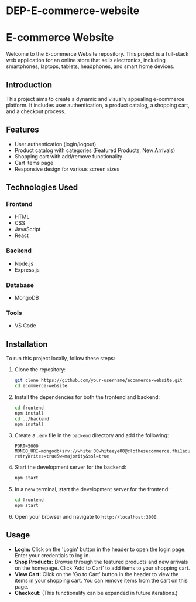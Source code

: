 # DEP-E-commerce-website
# E-commerce Website

Welcome to the E-commerce Website repository. This project is a full-stack web application for an online store that sells electronics, including smartphones, laptops, tablets, headphones, and smart home devices. 

## Introduction

This project aims to create a dynamic and visually appealing e-commerce platform. It includes user authentication, a product catalog, a shopping cart, and a checkout process.

## Features

- User authentication (login/logout)
- Product catalog with categories (Featured Products, New Arrivals)
- Shopping cart with add/remove functionality
- Cart items page
- Responsive design for various screen sizes

## Technologies Used

### Frontend

- HTML
- CSS
- JavaScript
- React

### Backend

- Node.js
- Express.js

### Database

- MongoDB

### Tools

- VS Code

## Installation

To run this project locally, follow these steps:

1. Clone the repository:
    ```bash
    git clone https://github.com/your-username/ecommerce-website.git
    cd ecommerce-website
    ```

2. Install the dependencies for both the frontend and backend:

    ```bash
    cd frontend
    npm install
    cd ../backend
    npm install
    ```

3. Create a `.env` file in the `backend` directory and add the following:

    ```env
    PORT=5000
    MONGO_URI=mongodb+srv://white:00whiteeye00@clothesecommerce.fhi1adu.mongodb.net/ClothesEcommerce?retryWrites=true&w=majority&ssl=true

    ```

4. Start the development server for the backend:
    ```bash
    npm start
    ```

5. In a new terminal, start the development server for the frontend:
    ```bash
    cd frontend
    npm start
    ```

6. Open your browser and navigate to `http://localhost:3000`.

## Usage

- **Login:** Click on the 'Login' button in the header to open the login page. Enter your credentials to log in.
- **Shop Products:** Browse through the featured products and new arrivals on the homepage. Click 'Add to Cart' to add items to your shopping cart.
- **View Cart:** Click on the 'Go to Cart' button in the header to view the items in your shopping cart. You can remove items from the cart on this page.
- **Checkout:** (This functionality can be expanded in future iterations.)



